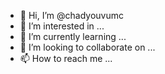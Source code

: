 - 👋 Hi, I’m @chadyouvumc
- 👀 I’m interested in ...
- 🌱 I’m currently learning ...
- 💞️ I’m looking to collaborate on ...
- 📫 How to reach me ...

<!---
chadyouvumc/chadyouvumc is a ✨ special ✨ repository because its `README.md` (this file) appears on your GitHub profile.
You can click the Preview link to take a look at your changes.
--->
